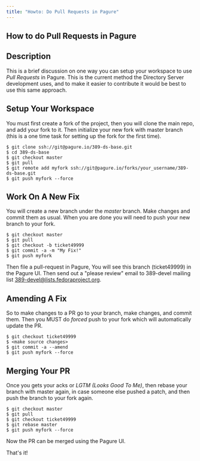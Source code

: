 ```yaml
---
title: "Howto: Do Pull Requests in Pagure"
---
```


How to do Pull Requests in Pagure
-----------------------------

## Description

This is a brief discussion on one way you can setup your workspace to use *Pull Requests* in Pagure.  This is the current method the Directory Server development uses, and to make it easier to contribute it would be best to use this same approach.

## Setup Your Workspace

You must first create a fork of the project, then you will clone the main repo, and add your fork to it.  Then initialize your new fork with master branch (this is a one time task for setting up the fork for the first time).

    $ git clone ssh://git@pagure.io/389-ds-base.git
    $ cd 389-ds-base
    $ git checkout master
    $ git pull
    $ git remote add myfork ssh://git@pagure.io/forks/your_username/389-ds-base.git
    $ git push myfork --force


## Work On A New Fix

You will create a new branch under the *master* branch.  Make changes and commit them as usual.  When you are done you will need to push your new branch to your fork.

    $ git checkout master
    $ git pull
    $ git checkout -b ticket49999
    $ git commit -a -m "My Fix!"
    $ git push myfork


Then file a pull-request in Pagure,  You will see this branch (ticket49999) in the Pagure UI.  Then send out a "please review" email to 389-devel mailing list <389-devel@lists.fedoraproject.org>.


## Amending A Fix

So to make changes to a PR go to your branch, make changes, and commit them.  Then you MUST do *forced* push to your fork which will automatically update the PR.

    $ git checkout ticket49999
    $ <make source changes>
    $ git commit -a --amend
    $ git push myfork --force 


## Merging Your PR

Once you gets your acks or *LGTM (Looks Good To Me)*, then rebase your branch with master again, in case someone else pushed a patch, and then push the branch to your fork again.

    $ git checkout master
    $ git pull
    $ git checkout ticket49999
    $ git rebase master
    $ git push myfork --force


Now the PR can be merged using the Pagure UI.

That's it!


